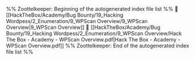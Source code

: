 %% Zoottelkeeper: Beginning of the autogenerated index file list  %%
📄 [[HackTheBox/Academy/Bug Bounty/19_Hacking Wordpess/2_Enumeration/9_WPScan Overview/9_WPScan Overview|9_WPScan Overview]]
📄 [[HackTheBox/Academy/Bug Bounty/19_Hacking Wordpess/2_Enumeration/9_WPScan Overview/Hack The Box - Academy - WPScan Overview.pdf|Hack The Box - Academy - WPScan Overview.pdf]]
%% Zoottelkeeper: End of the autogenerated index file list  %%
